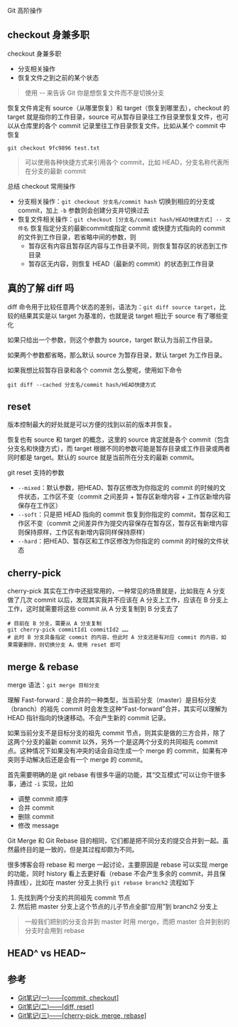 Git 高阶操作

## checkout 身兼多职
checkout 身兼多职
* 分支相关操作
* 恢复文件之到之前的某个状态

> 使用 -- 来告诉 Git 你是想恢复文件而不是切换分支

恢复文件肯定有 source（从哪里恢复）和 target（恢复到哪里去），checkout 的 target 就是指你的工作目录，source 可从暂存目录往工作目录里恢复文件，也可以从仓库里的各个 commit 记录里往工作目录恢复文件。比如从某个 commit 中恢复
```shell
git checkout 9fc9896 test.txt
```

> 可以使用各种快捷方式来引用各个 commit，比如 HEAD，分支名称代表所在分支的最新 commit

总结 checkout 常用操作
* 分支相关操作：`git checkout 分支名/commit hash` 切换到相应的分支或 commit，加上 `-b` 参数则会创建分支并切换过去
* 恢复文件相关操作：`git checkout [分支名/commit hash/HEAD快捷方式] -- 文件名` 恢复指定分支的最新commit或指定 commit 或快捷方式指向的 commit 的文件到工作目录，若省略中间的参数，则
  * 暂存区有内容且暂存区内容与工作目录不同，则恢复暂存区的状态到工作目录
  * 暂存区无内容，则恢复 HEAD（最新的 commit）的状态到工作目录

## 真的了解 diff 吗
diff 命令用于比较任意两个状态的差别，语法为：`git diff source target`，比较的结果其实是以 target 为基准的，也就是说 target 相比于 source 有了哪些变化

如果只给出一个参数，则这个参数为 source，target 默认为当前工作目录。

如果两个参数都省略，那么默认 source 为暂存目录，默认 target 为工作目录。

如果我想比较暂存目录和各个 commit 怎么整呢，使用如下命令
```shell
git diff --cached 分支名/commit hash/HEAD快捷方式
```

## reset
版本控制最大的好处就是可以方便的找到以前的版本并恢复。

恢复也有 source 和 target 的概念，这里的 source 肯定就是各个 commit（包含分支名和快捷方式），而 target 根据不同的参数可能是暂存目录或工作目录或两者同时都是 target。默认的 source 就是当前所在分支的最新 commit。

git reset 支持的参数
* `--mixed`：默认参数，把HEAD、暂存区修改为你指定的 commit 的时候的文件状态，工作区不变（commit 之间差异 + 暂存区新增内容 + 工作区新增内容保存在工作区）
* `--soft`：只是把 HEAD 指向的 commit 恢复到你指定的 commit，暂存区和工作区不变（commit 之间差异作为提交内容保存在暂存区，暂存区有新增内容则保持原样，工作区有新增内容同样保持原样）
* `--hard`：把HEAD、暂存区和工作区修改为你指定的 commit 的时候的文件状态

## cherry-pick
cherry-pick 其实在工作中还挺常用的，一种常见的场景就是，比如我在 A 分支做了几次 commit 以后，发现其实我并不应该在 A 分支上工作，应该在 B 分支上工作，这时就需要将这些 commit 从 A 分支复制到 B 分支去了
```shell
# 目前在 B 分支，需要从 A 分支复制
git cherry-pick commitId1 commitId2 ……
# 此时 B 分支具备指定 commit 的内容，但此时 A 分支还是有对应 commit 的内容，如果需要删除，则切换分支 A，使用 reset 即可
```

## merge & rebase
merge 语法：`git merge 目标分支`

理解 Fast-forward：是合并的一种类型，当当前分支（master）是目标分支（branch）的祖先 commit 时会发生这种“Fast-forward”合并，其实可以理解为 HEAD 指针指向的快速移动。不会产生新的 commit 记录。

如果当前分支不是目标分支的祖先 commit 节点，则其实是做的三方合并，除了这两个分支的最新 commit 以外，另外一个是这两个分支的共同祖先 commit 点。这种情况下如果没有冲突的话会自动生成一个 merge 的 commit，如果有冲突则手动解决后还是会有一个 merge 的 commit。

首先需要明确的是 git rebase 有很多牛逼的功能，其“交互模式”可以让你干很多事，通过 `-i` 实现，比如
* 调整 commit 顺序
* 合并 commit
* 删除 commit
* 修改 message

Git Merge 和 Git Rebase 目的相同，它们都是把不同分支的提交合并到一起。虽然最终目的是一致的，但是其过程却颇为不同。

很多博客会将 rebase 和 merge 一起讨论，主要原因是 rebase 可以实现 merge 的功能，同时 history 看上去更好看（rebase 不会产生多余的 commit，并且保持直线），比如在 master 分支上执行 `git rebase branch2` 流程如下
1. 先找到两个分支的共同祖先 commit 节点
2. 然后把 master 分支上这个节点的儿子节点全部“应用”到 branch2 分支上

> 一般我们把别的分支合并到 master 时用 merge，而把 master 合并到别的分支时会用到 rebase

## HEAD^ vs HEAD~


## 参考
* [Git笔记(一)——[commit, checkout]](http://pinkyjie.com/2014/08/02/git-notes-part-1/)
* [Git笔记(二)——[diff, reset]](http://pinkyjie.com/2014/08/02/git-notes-part-2/)
* [Git笔记(三)——[cherry-pick, merge, rebase]](http://pinkyjie.com/2014/08/10/git-notes-part-3/)